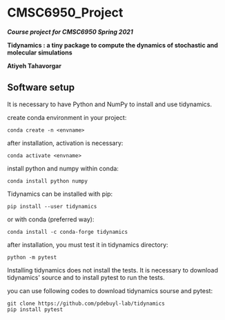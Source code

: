 # CMSC6950_Project
***Course project for CMSC6950 Spring 2021***

**Tidynamics : a tiny package to compute the dynamics of stochastic and molecular simulations**


**Atiyeh Tahavorgar**

## Software setup

It is necessary to have Python and NumPy to install and use tidynamics.

create conda environment in your project:

```
conda create -n <envname>
```

after installation, activation is necessary:

```
conda activate <envname>
```
install python and numpy within conda:

```
conda install python numpy
```

Tidynamics can be installed with pip:

```
pip install --user tidynamics
```

or with conda (preferred way):

```
conda install -c conda-forge tidynamics
```
after installation, you must test it in tidynamics directory:

```
python -m pytest
```
Installing tidynamics does not install the tests. It is necessary to download tidynamics' source and to install
pytest to run the tests.

you can use following codes to download tidynamics sourse and pytest:

```
git clone https://github.com/pdebuyl-lab/tidynamics
pip install pytest
```
